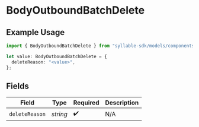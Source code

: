 # BodyOutboundBatchDelete

## Example Usage

```typescript
import { BodyOutboundBatchDelete } from "syllable-sdk/models/components";

let value: BodyOutboundBatchDelete = {
  deleteReason: "<value>",
};
```

## Fields

| Field              | Type               | Required           | Description        |
| ------------------ | ------------------ | ------------------ | ------------------ |
| `deleteReason`     | *string*           | :heavy_check_mark: | N/A                |
